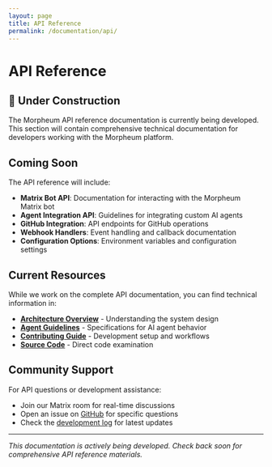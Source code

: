 ```yaml
---
layout: page
title: API Reference
permalink: /documentation/api/
---
```


# API Reference

## 🚧 Under Construction

The Morpheum API reference documentation is currently being developed. This section will contain comprehensive technical documentation for developers working with the Morpheum platform.

## Coming Soon

The API reference will include:

- **Matrix Bot API**: Documentation for interacting with the Morpheum Matrix bot
- **Agent Integration API**: Guidelines for integrating custom AI agents
- **GitHub Integration**: API endpoints for GitHub operations
- **Webhook Handlers**: Event handling and callback documentation
- **Configuration Options**: Environment variables and configuration settings

## Current Resources

While we work on the complete API documentation, you can find technical information in:

- [**Architecture Overview**](../architecture/) - Understanding the system design
- [**Agent Guidelines**](../agents/) - Specifications for AI agent behavior  
- [**Contributing Guide**](../contributing/) - Development setup and workflows
- [**Source Code**](https://github.com/anicolao/morpheum) - Direct code examination

## Community Support

For API questions or development assistance:

- Join our Matrix room for real-time discussions
- Open an issue on [GitHub](https://github.com/anicolao/morpheum/issues) for specific questions
- Check the [development log](https://github.com/anicolao/morpheum/blob/main/DEVLOG.md) for latest updates

---

*This documentation is actively being developed. Check back soon for comprehensive API reference materials.*